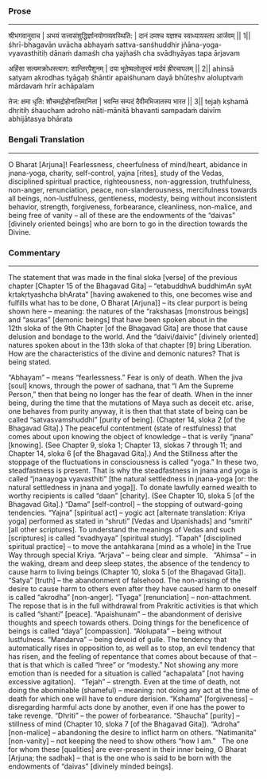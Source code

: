 ### Prose 
 --- 
श्रीभगवानुवाच |
अभयं सत्त्वसंशुद्धिर्ज्ञानयोगव्यवस्थिति: |
दानं दमश्च यज्ञश्च स्वाध्यायस्तप आर्जवम् || 1||
śhrī-bhagavān uvācha
abhayaṁ sattva-sanśhuddhir jñāna-yoga-vyavasthitiḥ
dānaṁ damaśh cha yajñaśh cha svādhyāyas tapa ārjavam

अहिंसा सत्यमक्रोधस्त्याग: शान्तिरपैशुनम् |
दया भूतेष्वलोलुप्त्वं मार्दवं ह्रीरचापलम् || 2||
ahinsā satyam akrodhas tyāgaḥ śhāntir apaiśhunam
dayā bhūteṣhv aloluptvaṁ mārdavaṁ hrīr achāpalam

तेज: क्षमा धृति: शौचमद्रोहोनातिमानिता |
भवन्ति सम्पदं दैवीमभिजातस्य भारत || 3||
tejaḥ kṣhamā dhṛitiḥ śhaucham adroho nāti-mānitā
bhavanti sampadaṁ daivīm abhijātasya bhārata

### Bengali Translation 
 --- 
O Bharat [Arjuna]! Fearlessness, cheerfulness of mind/heart, abidance in jnana-yoga, charity, self-control, yajna [rites], study of the Vedas, disciplined spiritual practice, righteousness, non-aggression, truthfulness, non-anger, renunciation, peace, non-slanderousness, mercifulness towards all beings, non-lustfulness, gentleness, modesty, being without inconsistent behavior, strength, forgiveness, forbearance, cleanliness, non-malice, and being free of vanity – all of these are the endowments of the “daivas” [divinely oriented beings] who are born to go in the direction towards the Divine.

### Commentary 
 --- 
The statement that was made in the final sloka [verse] of the previous chapter [Chapter 15 of the Bhagavad Gita] – “etabuddhvA buddhimAn syAt kṛtakṛtyashcha bhArata” [having awakened to this, one becomes wise and fulfills what has to be done, O Bharat [Arjuna]] – its clear purport is being shown here – meaning: the natures of the “rakshasas [monstrous beings] and “asuras” [demonic beings] that have been spoken about in the 12th sloka of the 9th Chapter [of the Bhagavad Gita] are those that cause delusion and bondage to the world. And the “daivi/daivic” [divinely oriented] natures spoken about in the 13th sloka of that chapter [9] bring Liberation. How are the characteristics of the divine and demonic natures? That is being stated.

“Abhayam” – means “fearlessness.” Fear is only of death. When the jiva [soul] knows, through the power of sadhana, that “I Am the Supreme Person,” then that being no longer has the fear of death. When in the inner being, during the time that the mutations of Maya such as deceit etc. arise, one behaves from purity anyway, it is then that that state of being can be called “satvasvamshuddhi” [purity of being]. (Chapter 14, sloka 2 [of the Bhagavad Gita].) The peaceful contentment (state of restfulness) that comes about upon knowing the object of knowledge – that is verily “jnana” [knowing]. (See Chapter 9, sloka 1; Chapter 13, slokas 7 through 11; and Chapter 14, sloka 6 [of the Bhagavad Gita].) And the Stillness after the stoppage of the fluctuations in consciousness is called “yoga.” In these two, steadfastness is present. That is why the steadfastness in jnana and yoga is called “jnanayoga vyavasthiti” [the natural settledness in jnana-yoga [or: the natural settledness in jnana and yoga]]. To donate lawfully earned wealth to worthy recipients is called “daan” [charity]. (See Chapter 10, sloka 5 [of the Bhagavad Gita].) “Dama” [self-control] – the stopping of outward-going tendencies. “Yajna” [spiritual act] – yogic act [alternate translation: Kriya yoga] performed as stated in “shruti” [Vedas and Upanishads] and “smriti” [all other scriptures]. To understand the meanings of Vedas and such [scriptures] is called “svadhyaya” [spiritual study]. “Tapah” [disciplined spiritual practice] – to move the antahkarana [mind as a whole] in the True Way through special Kriya. “Arjava” – being clear and simple.
 
“Ahimsa” – in the waking, dream and deep sleep states, the absence of the tendency to cause harm to living beings (Chapter 10, sloka 5 [of the Bhagavad Gita]). “Satya” [truth] – the abandonment of falsehood. The non-arising of the desire to cause harm to others even after they have caused harm to oneself is called “akrodha” [non-anger]. “Tyaga” [renunciation] –  non-attachment. The repose that is in the full withdrawal from Prakritic activities is that which is called “shanti” [peace]. “Apaishunam” – the abandonment of derisive thoughts and speech towards others. Doing things for the beneficence of beings is called “daya” [compassion]. “Alolupata” – being without lustfulness. “Mandarva” – being devoid of guile. The tendency that automatically rises in opposition to, as well as to stop, an evil tendency that has risen, and the feeling of repentance that comes about because of that – that is that which is called “hree” or “modesty.” Not showing any more emotion than is needed for a situation is called “achapalata” [not having excessive agitation].
 
“Tejah” – strength. Even at the time of death, not doing the abominable (shameful) – meaning: not doing any act at the time of death for which one will have to endure derision. “Kshama” [forgiveness] – disregarding harmful acts done by another, even if one has the power to take revenge. “Dhriti” – the power of forbearance. “Shaucha” [purity] – stillness of mind (Chapter 10, sloka 7 [of the Bhagavad Gita]). “Adroha” [non-malice] – abandoning the desire to inflict harm on others. “Natimanita” [non-vanity] – not keeping the need to show others “how I am.”
 
The one for whom these [qualities] are ever-present in their inner being, O Bharat [Arjuna; the sadhak] – that is the one who is said to be born with the endowments of “daivas” [divinely minded beings].